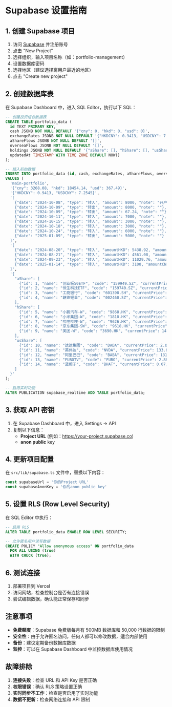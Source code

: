 # Supabase 设置指南

## 1. 创建 Supabase 项目

1. 访问 [Supabase](https://supabase.com) 并注册账号
2. 点击 "New Project"
3. 选择组织，输入项目名称（如：portfolio-management）
4. 设置数据库密码
5. 选择地区（建议选择离用户最近的地区）
6. 点击 "Create new project"

## 2. 创建数据库表

在 Supabase Dashboard 中，进入 SQL Editor，执行以下 SQL：

```sql
-- 创建投资组合数据表
CREATE TABLE portfolio_data (
  id TEXT PRIMARY KEY,
  cash JSONB NOT NULL DEFAULT '{"cny": 0, "hkd": 0, "usd": 0}',
  exchangeRates JSONB NOT NULL DEFAULT '{"HKDCNY": 0.9413, "USDCNY": 7.2545}',
  aShareFlows JSONB NOT NULL DEFAULT '[]',
  overseaFlows JSONB NOT NULL DEFAULT '[]',
  holdings JSONB NOT NULL DEFAULT '{"aShare": [], "hShare": [], "usShare": []}',
  updatedAt TIMESTAMP WITH TIME ZONE DEFAULT NOW()
);

-- 插入初始数据
INSERT INTO portfolio_data (id, cash, exchangeRates, aShareFlows, overseaFlows, holdings) 
VALUES (
  'main-portfolio',
  '{"cny": 3268.08, "hkd": 18454.14, "usd": 367.49}',
  '{"HKDCNY": 0.9413, "USDCNY": 7.2545}',
  '[
    {"date": "2024-10-08", "type": "转入", "amount": 8000, "note": "开户"},
    {"date": "2024-10-09", "type": "转出", "amount": 8000, "note": ""},
    {"date": "2024-10-09", "type": "转出", "amount": 67.24, "note": ""},
    {"date": "2024-10-11", "type": "转入", "amount": 7000, "note": ""},
    {"date": "2024-10-15", "type": "转入", "amount": 3000, "note": ""},
    {"date": "2024-10-18", "type": "转入", "amount": 3000, "note": ""},
    {"date": "2024-10-24", "type": "转入", "amount": 6000, "note": ""},
    {"date": "2025-01-09", "type": "转出", "amount": 5000, "note": ""}
  ]',
  '[
    {"date": "2024-08-20", "type": "转入", "amountHKD": 5438.92, "amountCNY": 5000, "rate": 0.9193},
    {"date": "2024-08-21", "type": "转入", "amountHKD": 4561.08, "amountCNY": 4184.79, "rate": 0.9175},
    {"date": "2024-09-23", "type": "转入", "amountHKD": 11029.76, "amountCNY": 10008.4, "rate": 0.9074},
    {"date": "2025-01-14", "type": "转入", "amountHKD": 3100, "amountCNY": 2926.09, "rate": 0.9439}
  ]',
  '{
    "aShare": [
      {"id": 1, "name": "创业板50ETF", "code": "159949.SZ", "currentPrice": 0.906, "costPrice": 0.957, "quantity": 11500, "fees": 1.56},
      {"id": 2, "name": "恒生科技ETF", "code": "159740.SZ", "currentPrice": 0.709, "costPrice": 0.418, "quantity": 600, "fees": 0},
      {"id": 3, "name": "工商银行", "code": "601398.SH", "currentPrice": 6.63, "costPrice": 5.871, "quantity": 0, "fees": 0},
      {"id": 4, "name": "赣锋锂业", "code": "002460.SZ", "currentPrice": 31.19, "costPrice": 35.099, "quantity": 0, "fees": 0}
    ],
    "hShare": [
      {"id": 5, "name": "小鹏汽车-W", "code": "9868.HK", "currentPrice": 68, "costPrice": 63.1, "quantity": 0, "fees": 0},
      {"id": 6, "name": "小米集团-W", "code": "1810.HK", "currentPrice": 47.55, "costPrice": 44.2, "quantity": 0, "fees": 0},
      {"id": 7, "name": "哔哩哔哩-W", "code": "9626.HK", "currentPrice": 170, "costPrice": 162, "quantity": 0, "fees": 24.27},
      {"id": 8, "name": "京东集团-SW", "code": "9618.HK", "currentPrice": 135.4, "costPrice": 157.9, "quantity": 0, "fees": 0},
      {"id": 9, "name": "美团-W", "code": "3690.HK", "currentPrice": 140, "costPrice": 167.1991, "quantity": 0, "fees": 0}
    ],
    "usShare": [
      {"id": 10, "name": "达达集团", "code": "DADA", "currentPrice": 2.035, "costPrice": 1.85, "quantity": 20, "fees": 2.05},
      {"id": 11, "name": "英伟达", "code": "NVDA", "currentPrice": 133.635, "costPrice": 115.92, "quantity": 0, "fees": 0},
      {"id": 12, "name": "阿里巴巴", "code": "BABA", "currentPrice": 131, "costPrice": 125, "quantity": 0, "fees": 0},
      {"id": 13, "name": "FUBOTV", "code": "FUBO", "currentPrice": 2.885, "costPrice": 4.89, "quantity": 0, "fees": 0},
      {"id": 14, "name": "蓝帽子", "code": "BHAT", "currentPrice": 0.07, "costPrice": 0.173, "quantity": 0, "fees": 0}
    ]
  }'
);

-- 启用实时功能
ALTER PUBLICATION supabase_realtime ADD TABLE portfolio_data;
```

## 3. 获取 API 密钥

1. 在 Supabase Dashboard 中，进入 Settings → API
2. 复制以下信息：
   - **Project URL** (例如：https://your-project.supabase.co)
   - **anon public** key

## 4. 更新项目配置

在 `src/lib/supabase.ts` 文件中，替换以下内容：

```typescript
const supabaseUrl = '你的Project URL'
const supabaseAnonKey = '你的anon public key'
```

## 5. 设置 RLS (Row Level Security)

在 SQL Editor 中执行：

```sql
-- 启用 RLS
ALTER TABLE portfolio_data ENABLE ROW LEVEL SECURITY;

-- 允许匿名用户读写数据
CREATE POLICY "Allow anonymous access" ON portfolio_data
  FOR ALL USING (true)
  WITH CHECK (true);
```

## 6. 测试连接

1. 部署项目到 Vercel
2. 访问网站，检查控制台是否有连接错误
3. 尝试编辑数据，确认能正常保存和同步

## 注意事项

- **免费额度**：Supabase 免费版每月有 500MB 数据库和 50,000 行数据的限制
- **安全性**：由于允许匿名访问，任何人都可以修改数据，适合内部使用
- **备份**：建议定期备份数据库数据
- **监控**：可以在 Supabase Dashboard 中监控数据库使用情况

## 故障排除

1. **连接失败**：检查 URL 和 API Key 是否正确
2. **权限错误**：确认 RLS 策略设置正确
3. **实时同步不工作**：检查是否启用了实时功能
4. **数据不更新**：检查网络连接和 API 限制
